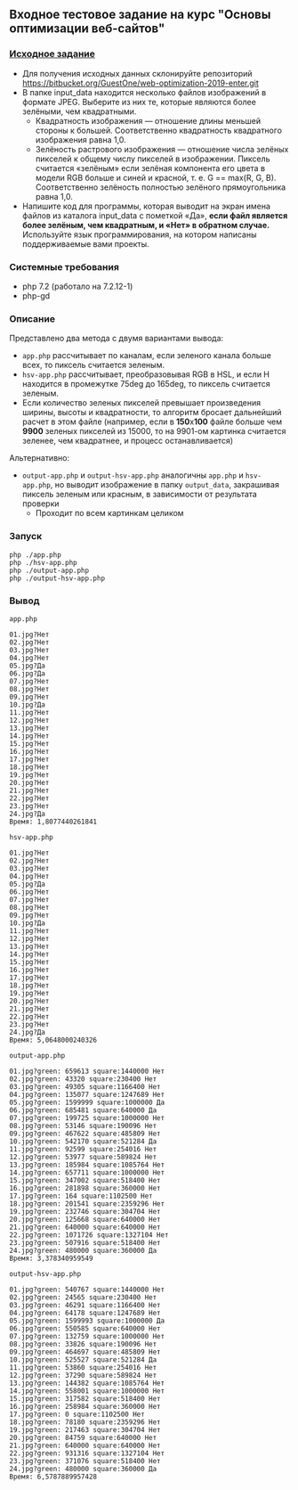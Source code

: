 ## Входное тестовое задание на курс "Основы оптимизации веб-сайтов"

### [Исходное задание](https://bitbucket.org/GuestOne/web-optimization-2019-enter.git)

* Для получения исходных данных склонируйте репозиторий https://bitbucket.org/GuestOne/web-optimization-2019-enter.git
* В папке input_data находится несколько файлов изображений в формате JPEG. Выберите из них те, которые являются более зелёными, чем квадратными.
  * Квадратность изображения — отношение длины меньшей стороны к большей. Соответственно квадратность квадратного изображения равна 1,0.
  * Зелёность растрового изображения — отношение числа зелёных пикселей к общему числу пикселей в изображении. Пиксель считается «зелёным» если зелёная компонента его цвета в модели RGB больше и синей и красной, т. е. G == max(R, G, B). Соответственно зелёность полностью зелёного прямоугольника равна 1,0.
* Напишите код для программы, которая выводит на экран имена файлов из каталога input_data с пометкой «Да», **если файл является более зелёным, чем квадратным, и «Нет» в обратном случае.** Используйте язык программирования, на котором написаны поддерживаемые вами проекты.

### Системные требования

* php 7.2 (работало на 7.2.12-1)
* php-gd

### Описание

Представлено два метода с двумя вариантами вывода:

* `app.php` рассчитывает по каналам, если зеленого канала больше всех, то пиксель считается зеленым.
* `hsv-app.php` рассчитывает, преобразовывая RGB в HSL, и если H находится в промежутке 75deg до 165deg, то пиксель считается зеленым.
* Если количество зеленых пикселей превышает произведения ширины, высоты и квадратности, то алгоритм бросает дальнейший расчет в этом файле
(например, если в **150**х**100** файле больше чем **9900** зеленых пикселей из 15000, то на 9901-ом картинка считается зеленее, чем квадратнее, и процесс останавливается)

Альтернативно:

* `output-app.php` и `output-hsv-app.php` аналогичны `app.php` и `hsv-app.php`, но выводит изображение в папку `output_data`, закрашивая пиксель зеленым или красным, в зависимости от результата проверки
    * Проходит по всем картинкам целиком


### Запуск

```
php ./app.php
php ./hsv-app.php
php ./output-app.php
php ./output-hsv-app.php
```

### Вывод

`app.php`
``` 
01.jpg?Нет
02.jpg?Нет
03.jpg?Нет
04.jpg?Нет
05.jpg?Да
06.jpg?Да
07.jpg?Нет
08.jpg?Нет
09.jpg?Нет
10.jpg?Да
11.jpg?Нет
12.jpg?Нет
13.jpg?Нет
14.jpg?Нет
15.jpg?Нет
16.jpg?Нет
17.jpg?Нет
18.jpg?Нет
19.jpg?Нет
20.jpg?Нет
21.jpg?Нет
22.jpg?Нет
23.jpg?Нет
24.jpg?Да
Время: 1,8077440261841
```
`hsv-app.php`
```
01.jpg?Нет
02.jpg?Нет
03.jpg?Нет
04.jpg?Нет
05.jpg?Да
06.jpg?Нет
07.jpg?Нет
08.jpg?Нет
09.jpg?Нет
10.jpg?Да
11.jpg?Нет
12.jpg?Нет
13.jpg?Нет
14.jpg?Нет
15.jpg?Нет
16.jpg?Нет
17.jpg?Нет
18.jpg?Нет
19.jpg?Нет
20.jpg?Нет
21.jpg?Нет
22.jpg?Нет
23.jpg?Нет
24.jpg?Да
Время: 5,0648000240326
```
`output-app.php`
``` 
01.jpg?green: 659613 square:1440000 Нет
02.jpg?green: 43320 square:230400 Нет
03.jpg?green: 49305 square:1166400 Нет
04.jpg?green: 135077 square:1247689 Нет
05.jpg?green: 1599999 square:1000000 Да
06.jpg?green: 685481 square:640000 Да
07.jpg?green: 199725 square:1000000 Нет
08.jpg?green: 53146 square:190096 Нет
09.jpg?green: 467622 square:485809 Нет
10.jpg?green: 542170 square:521284 Да
11.jpg?green: 92599 square:254016 Нет
12.jpg?green: 53977 square:589824 Нет
13.jpg?green: 185984 square:1085764 Нет
14.jpg?green: 657711 square:1000000 Нет
15.jpg?green: 347002 square:518400 Нет
16.jpg?green: 281898 square:360000 Нет
17.jpg?green: 164 square:1102500 Нет
18.jpg?green: 201541 square:2359296 Нет
19.jpg?green: 232746 square:304704 Нет
20.jpg?green: 125668 square:640000 Нет
21.jpg?green: 640000 square:640000 Нет
22.jpg?green: 1071726 square:1327104 Нет
23.jpg?green: 507916 square:518400 Нет
24.jpg?green: 480000 square:360000 Да
Время: 3,378340959549
```
`output-hsv-app.php`
``` 
01.jpg?green: 540767 square:1440000 Нет
02.jpg?green: 24565 square:230400 Нет
03.jpg?green: 46291 square:1166400 Нет
04.jpg?green: 64178 square:1247689 Нет
05.jpg?green: 1599993 square:1000000 Да
06.jpg?green: 550585 square:640000 Нет
07.jpg?green: 132759 square:1000000 Нет
08.jpg?green: 33826 square:190096 Нет
09.jpg?green: 464697 square:485809 Нет
10.jpg?green: 525527 square:521284 Да
11.jpg?green: 53860 square:254016 Нет
12.jpg?green: 37290 square:589824 Нет
13.jpg?green: 144382 square:1085764 Нет
14.jpg?green: 558001 square:1000000 Нет
15.jpg?green: 317582 square:518400 Нет
16.jpg?green: 258984 square:360000 Нет
17.jpg?green: 0 square:1102500 Нет
18.jpg?green: 78180 square:2359296 Нет
19.jpg?green: 217463 square:304704 Нет
20.jpg?green: 84759 square:640000 Нет
21.jpg?green: 640000 square:640000 Нет
22.jpg?green: 931316 square:1327104 Нет
23.jpg?green: 371076 square:518400 Нет
24.jpg?green: 480000 square:360000 Да
Время: 6,5787889957428
```
